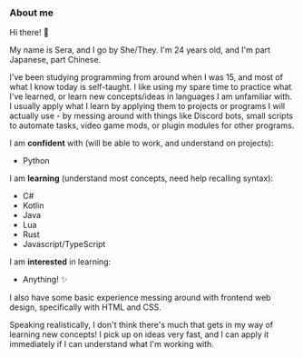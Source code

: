 ### About me
Hi there! 💖

My name is Sera, and I go by She/They. 
I'm 24 years old, and I'm part Japanese, part Chinese.

I've been studying programming from around when I was 15, and most of what I know today is self-taught. 
I like using my spare time to practice what I've learned, or learn new concepts/ideas in languages I am unfamiliar with. 
I usually apply what I learn by applying them to projects or programs I will actually use - by messing around with things like
Discord bots, small scripts to automate tasks, video game mods, or plugin modules for other programs.

I am __confident__ with (will be able to work, and understand on projects):
- Python

I am __learning__ (understand most concepts, need help recalling syntax):
- C#
- Kotlin
- Java
- Lua
- Rust
- Javascript/TypeScript

I am __interested__ in learning: 
- Anything! ✨

I also have some basic experience messing around with frontend web design, specifically with HTML and CSS. 

Speaking realistically, I don't think there's much that gets in my way of learning new concepts! 
I pick up on ideas very fast, and I can apply it immediately if I can understand what I'm working with. 

<!---
TODO: Add my github pages here?

Sureigh/Sureigh is a ✨ special ✨ repository because its `README.md` (this file) appears on your GitHub profile.
You can click the Preview link to take a look at your changes.
--->
